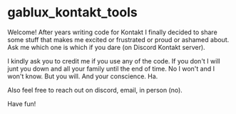 # gablux_kontakt_tools

Welcome! After years writing code for Kontakt I finally decided to share some stuff that 
makes me excited or frustrated or proud or ashamed about. Ask me which one is which if you dare (on Discord Kontakt server).

I kindly ask you to credit me if you use any of the code. If you don't I will junt you down
and all your family until the end of time. No I won't and I won't know. But you will. And your conscience. Ha.

Also feel free to reach out on discord, email, in person (no).

Have fun!
